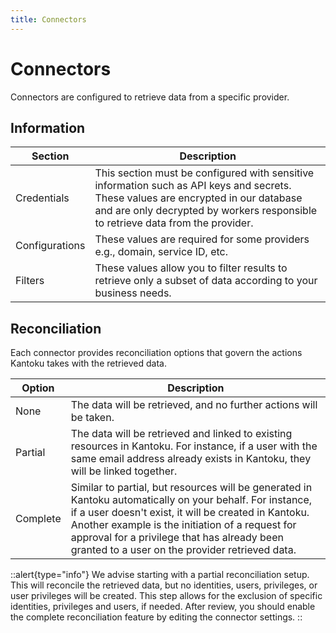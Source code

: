 ```yaml
---
title: Connectors
---
```


# Connectors

Connectors are configured to retrieve data from a specific provider.

## Information

|Section|Description|
|---|---|
| Credentials | This section must be configured with sensitive information such as API keys and secrets. These values are encrypted in our database and are only decrypted by workers responsible to retrieve data from the provider. |
| Configurations | These values are required for some providers e.g., domain, service ID, etc. |
| Filters | These values allow you to filter results to retrieve only a subset of data according to your business needs. |

## Reconciliation

Each connector provides reconciliation options that govern the actions Kantoku takes with the retrieved data.

|Option|Description|
|---|---|
| None | The data will be retrieved, and no further actions will be taken. |
| Partial | The data will be retrieved and linked to existing resources in Kantoku. For instance, if a user with the same email address already exists in Kantoku, they will be linked together. |
| Complete | Similar to partial, but resources will be generated in Kantoku automatically on your behalf. For instance, if a user doesn't exist, it will be created in Kantoku. Another example is the initiation of a request for approval for a privilege that has already been granted to a user on the provider retrieved data. |

::alert{type="info"}
We advise starting with a partial reconciliation setup. This will reconcile the retrieved data, but no identities, users, privileges, or user privileges will be created. This step allows for the exclusion of specific identities, privileges and users, if needed. After review, you should enable the complete reconciliation feature by editing the connector settings.
::